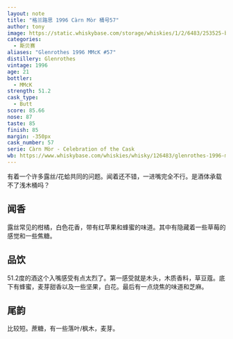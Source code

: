 ```yaml
---
layout: note
title: "格兰路思 1996 Càrn Mòr 桶号57"
author: tony
image: https://static.whiskybase.com/storage/whiskies/1/2/6483/253525-big.jpg
categories:
  - 斯贝赛
aliases: "Glenrothes 1996 MMcK #57"
distillery: Glenrothes
vintage: 1996
age: 21
bottler:
  - MMcK
strength: 51.2
cask_type:
  - Butt
score: 85.66
nose: 87
taste: 85
finish: 85
margin: -350px
cask_number: 57
serie: Càrn Mòr - Celebration of the Cask
wb: https://www.whiskybase.com/whiskies/whisky/126483/glenrothes-1996-mmck
---
```

有着一个许多露丝/花蛤共同的问题。闻着还不错，一进嘴完全不行。是酒体承载不了浅木桶吗？

## 闻香
露丝常见的柑橘，白色花香，带有红苹果和蜂蜜的味道。其中有隐藏着一些草莓的感觉和一些焦糖。

## 品饮
51.2度的酒这个入嘴感受有点太烈了。第一感受就是木头，木质香料，草豆蔻。底下有蜂蜜，麦芽甜香以及一些坚果，白花。最后有一点烧焦的味道和芝麻。

## 尾韵
比较短。蔗糖，有一些落叶/枫木，麦芽。
